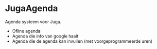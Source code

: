 # JugaAgenda
Agenda systeem voor Juga.

- Ofline agenda
- Agenda die info van google haalt
- Agenda die de agenda kan invullen (met voorgeprogrammeerde uren)